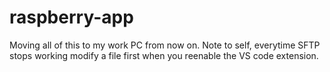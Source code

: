 # raspberry-app
Moving all of this to my work PC from now on.
Note to self, everytime SFTP stops working modify a  file first when you reenable the VS code extension.